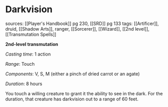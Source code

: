 # Darkvision
sources: [[Player's Handbook]] pg 230, [[SRD]] pg 133
tags: [[Artificer]], druid, [[Shadow Arts]], ranger, [[Sorcerer]], [[Wizard]], [[2nd level]], [[Transmutation Spells]]

**2nd-level transmutation**

*Casting time*: 1 action

*Range*: Touch

*Components*: V, S, M (either a pinch of dried carrot or an agate)

*Duration*: 8 hours

You touch a willing creature to grant it the ability to see in the dark. For the duration, that creature has darkvision out to a range of 60 feet.

